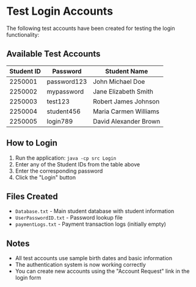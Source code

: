 # Test Login Accounts

The following test accounts have been created for testing the login functionality:

## Available Test Accounts

| Student ID | Password | Student Name |
|------------|----------|--------------|
| 2250001 | password123 | John Michael Doe |
| 2250002 | mypassword | Jane Elizabeth Smith |
| 2250003 | test123 | Robert James Johnson |
| 2250004 | student456 | Maria Carmen Williams |
| 2250005 | login789 | David Alexander Brown |

## How to Login

1. Run the application: `java -cp src Login`
2. Enter any of the Student IDs from the table above
3. Enter the corresponding password
4. Click the "Login" button

## Files Created

- `Database.txt` - Main student database with student information
- `UserPasswordID.txt` - Password lookup file
- `paymentLogs.txt` - Payment transaction logs (initially empty)

## Notes

- All test accounts use sample birth dates and basic information
- The authentication system is now working correctly
- You can create new accounts using the "Account Request" link in the login form